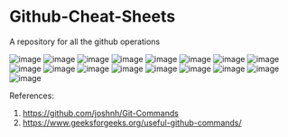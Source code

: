 # Github-Cheat-Sheets
A repository for all the github operations

![image](https://github.com/user-attachments/assets/a5441070-d5ff-49ee-a0be-4c31dc3a172c)
![image](https://github.com/user-attachments/assets/378d4443-fcce-44f9-8aa9-0597a567e81a)
![image](https://github.com/user-attachments/assets/6da45136-e9e3-4c0c-aaf2-5ad8c32e713c)
![image](https://github.com/user-attachments/assets/b3f25552-62db-41ae-99a0-5e44f6baff27)
![image](https://github.com/user-attachments/assets/9cf8e991-135b-4b9f-9b59-780ec4c4452b)
![image](https://github.com/user-attachments/assets/6dd6e339-4f93-4a62-afdb-c6cbe85747d3)
![image](https://github.com/user-attachments/assets/87f99fae-54cd-4490-be20-24465561ba1d)
![image](https://github.com/user-attachments/assets/5df09e62-edc2-419a-aebe-b9c239735857)
![image](https://github.com/user-attachments/assets/f8cd6dec-efac-4066-afdf-7f7fb066ca9d)
![image](https://github.com/user-attachments/assets/d2e3f63a-1582-42e3-b887-3a5583824d27)
![image](https://github.com/user-attachments/assets/7d7be700-0ca6-4695-a655-f575ba2a8800)
![image](https://github.com/user-attachments/assets/6ca9942b-5cb4-482b-a51a-4ffbae61255a)
![image](https://github.com/user-attachments/assets/97f97dda-dfa9-4baf-947b-a64d2c294335)
![image](https://github.com/user-attachments/assets/296630ca-b199-4d2f-8b72-fb0e2cee8c67)
![image](https://github.com/user-attachments/assets/6ab62e29-51dc-4d4e-a243-04f576ab9d2a)
![image](https://github.com/user-attachments/assets/e0aadfc0-b938-40c4-a0a7-96207ec3355b)
![image](https://github.com/user-attachments/assets/6a4fc015-2565-43e7-a23f-90e988b2d9d5)



References:
1. https://github.com/joshnh/Git-Commands
2. https://www.geeksforgeeks.org/useful-github-commands/
